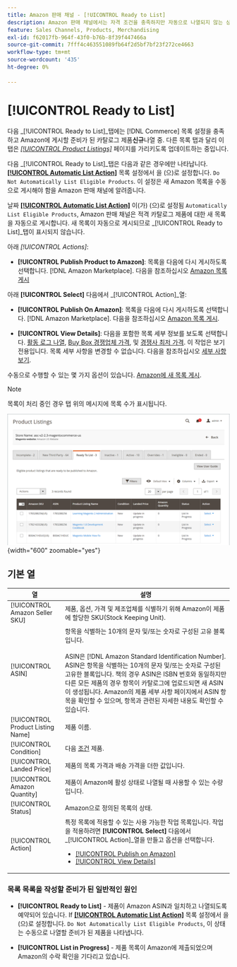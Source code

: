 ```yaml
---
title: Amazon 판매 채널 - [!UICONTROL Ready to List]
description: Amazon 판매 채널에서는 자격 조건을 충족하지만 자동으로 나열되지 않는 상거래 제품을 검토할 수 있도록 목록 준비 탭을 제공합니다.
feature: Sales Channels, Products, Merchandising
exl-id: f62017fb-964f-43f0-b76b-8f39f447466a
source-git-commit: 7fff4c463551089fb64f2d5bf7bf23f272ce4663
workflow-type: tm+mt
source-wordcount: '435'
ht-degree: 0%

---
```


# [!UICONTROL Ready to List]

다음 _[!UICONTROL Ready to List]_탭에는 [!DNL Commerce] 목록 설정을 충족하고 Amazon에 게시할 준비가 된 카탈로그 제품&#x200B;**신규**나열 중. 다른 목록 탭과 달리 이 탭은 [_[!UICONTROL Product Listings]_](./managing-product-listings.md) 페이지를 가리키도록 업데이트하는 중입니다.

다음 _[!UICONTROL Ready to List]_탭은 다음과 같은 경우에만 나타납니다. [**[!UICONTROL Automatic List Action]**](./product-listing-actions.md) 목록 설정에서 을 (으)로 설정합니다. `Do Not Automatically List Eligible Products`. 이 설정은 새 Amazon 목록을 수동으로 게시해야 함을 Amazon 판매 채널에 알려줍니다.

날짜 [**[!UICONTROL Automatic List Action]**](./product-listing-actions.md) 이(가) (으)로 설정됨 `Automatically List Eligible Products`, Amazon 판매 채널은 적격 카탈로그 제품에 대한 새 목록을 자동으로 게시합니다. 새 목록이 자동으로 게시되므로 _[!UICONTROL Ready to List]_탭이 표시되지 않습니다.

아래 _[!UICONTROL Actions]_:

- **[!UICONTROL Publish Product to Amazon]**: 목록을 다음에 다시 게시하도록 선택합니다. [!DNL Amazon Marketplace]. 다음을 참조하십시오 [Amazon 목록 게시](./publish-listings-manually.md)

아래 **[!UICONTROL Select]** 다음에서 _[!UICONTROL Action]_열:

- **[!UICONTROL Publish On Amazon]**: 목록을 다음에 다시 게시하도록 선택합니다. [!DNL Amazon Marketplace]. 다음을 참조하십시오 [Amazon 목록 게시](./publish-listings-manually.md).

- **[!UICONTROL View Details]**: 다음을 포함한 목록 세부 정보를 보도록 선택합니다. [활동 로그 나열](./product-listing-details.md#listing-activity-log), [Buy Box 경쟁업체 가격](./product-listing-details.md#buy-box-competitor-pricing), 및 [경쟁사 최저 가격](./product-listing-details.md#lowest-competitor-pricing). 이 작업은 보기 전용입니다. 목록 세부 사항을 변경할 수 없습니다. 다음을 참조하십시오 [세부 사항 보기](./product-listing-details.md).

수동으로 수행할 수 있는 몇 가지 옵션이 있습니다. [Amazon에 새 목록 게시](./publish-listings-manually.md).

>[!NOTE]
>목록이 처리 중인 경우 탭 위의 메시지에 목록 수가 표시됩니다.

![나열 준비 완료](assets/amazon-ready-to-list.png){width="600" zoomable="yes"}

## 기본 열

| 열 | 설명 |
|-----------------------------------|------------------------------------------------------------------------------------------------------------------------------------------------------------------------------------------------------------------------------------------------------------------------------------------------------------------------------------------------------------------------------------------------------------------------------------------------------------------------------------------|
| [!UICONTROL Amazon Seller SKU] | 제품, 옵션, 가격 및 제조업체를 식별하기 위해 Amazon이 제품에 할당한 SKU(Stock Keeping Unit). |
| [!UICONTROL ASIN] | 항목을 식별하는 10개의 문자 및/또는 숫자로 구성된 고유 블록입니다.<br><br>ASIN은 [!DNL Amazon Standard Identification Number]. ASIN은 항목을 식별하는 10개의 문자 및/또는 숫자로 구성된 고유한 블록입니다. 책의 경우 ASIN은 ISBN 번호와 동일하지만 다른 모든 제품의 경우 항목이 카탈로그에 업로드되면 새 ASIN이 생성됩니다. Amazon의 제품 세부 사항 페이지에서 ASIN 항목을 확인할 수 있으며, 항목과 관련된 자세한 내용도 확인할 수 있습니다. |
| [!UICONTROL Product Listing Name] | 제품 이름. |
| [!UICONTROL Condition] | 다음 [조건](./product-listing-condition.md) 제품. |
| [!UICONTROL Landed Price] | 제품의 목록 가격과 배송 가격을 더한 값입니다. |
| [!UICONTROL Amazon Quantity] | 제품이 Amazon에 활성 상태로 나열될 때 사용할 수 있는 수량입니다. |
| [!UICONTROL Status] | Amazon으로 정의된 목록의 상태. |
| [!UICONTROL Action] | 특정 목록에 적용할 수 있는 사용 가능한 작업 목록입니다. 작업을 적용하려면 **[!UICONTROL Select]** 다음에서 _[!UICONTROL Action]_열을 만들고 옵션을 선택합니다.<ul><li>[[!UICONTROL Publish on Amazon]](./publish-listings-manually.md)</li><li>[[!UICONTROL View Details]](./product-listing-details.md)</li></ul> |

### 목록 목록을 작성할 준비가 된 일반적인 원인

- **[!UICONTROL Ready to List]** - 제품이 Amazon ASIN과 일치하고 나열되도록 예약되어 있습니다. If [**[!UICONTROL Automatic List Action]**](./product-listing-actions.md) 목록 설정에서 을 (으)로 설정합니다. `Do Not Automatically List Eligible Products`, 이 상태는 수동으로 나열할 준비가 된 제품을 나타냅니다.

- **[!UICONTROL List in Progress]** - 제품 목록이 Amazon에 제출되었으며 Amazon의 수락 확인을 기다리고 있습니다.
